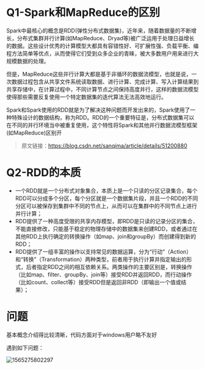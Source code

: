# Q1-Spark和MapReduce的区别

Spark中最核心的概念是RDD(弹性分布式数据集)，近年来，随着数据量的不断增长，分布式集群并行计算(如MapReduce、Dryad等)被广泛运用于处理日益增长的数据。这些设计优秀的计算模型大都具有容错性好、可扩展性强、负载平衡、编程方法简单等优点，从而使得它们受到众多企业的青睐，被大多数用户用来进行大规模数据的处理。 

但是，MapReduce这些并行计算大都是基于非循环的数据流模型，也就是说，一次数据过程包含从共享文件系统读取数据、进行计算、完成计算、写入计算结果到共享存储中，在计算过程中，不同计算节点之间保持高度并行，这样的数据流模型使得那些需要反复使用一个特定数据集的迭代算法无法高效地运行。 

Spark和Spark使用的RDD就是为了解决这种问题而开发出来的，Spark使用了一种特殊设计的数据结构，称为RDD。RDD的一个重要特征是，分布式数据集可以在不同的并行环境当中被重复使用，这个特性将Spark和其他并行数据流模型框架(如MapReduce)区别开

> 原文链接：https://blog.csdn.net/sanqima/article/details/51200880



# Q2-RDD的本质

- 一个RDD就是一个分布式对象集合，本质上是一个只读的分区记录集合，每个RDD可以分成多个分区，每个分区就是一个数据集片段，并且一个RDD的不同分区可以被保存到集群中不同的节点上，从而可以在集群中的不同节点上进行并行计算；
- RDD提供了一种高度受限的共享内存模型，即RDD是只读的记录分区的集合，不能直接修改，只能基于稳定的物理存储中的数据集来创建RDD，或者通过在其他RDD上执行确定的转换操作（如map、join和groupBy）而创建得到新的RDD；
- RDD提供了一组丰富的操作以支持常见的数据运算，分为“行动”（Action）和“转换”（Transformation）两种类型，前者用于执行计算并指定输出的形式，后者指定RDD之间的相互依赖关系。两类操作的主要区别是，转换操作（比如map、filter、groupBy、join等）接受RDD并返回RDD，而行动操作（比如count、collect等）接受RDD但是返回非RDD（即输出一个值或结果）；



# 问题

基本概念介绍得比较清晰，代码方面对于windows用户略不友好

遇到如下问题：

![1565275802297](C:\Users\Cao\AppData\Roaming\Typora\typora-user-images\1565275802297.png)
